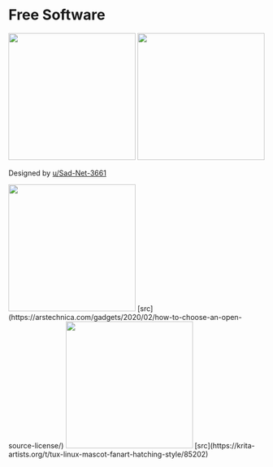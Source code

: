 # Free Software

<img src=".pix/unix_flag1.avif" style="width:250px; height: auto;">
<img src=".pix/unix_flag2.avif" style="width:250px; height: auto;">

Designed by [u/Sad-Net-3661](https://www.reddit.com/r/leftistvexillology/comments/13jcslx/fulfilling_utranshumanistdreams_request_for/?utm_source=share&utm_medium=web3x&utm_name=web3xcss&utm_term=1&utm_content=share_button)

<img src=".pix/fsf_license.avif" style="width:250px; height: auto;">
[src](https://arstechnica.com/gadgets/2020/02/how-to-choose-an-open-source-license/)

<img src=".pix/tux_dollar_note.avif" style="width:250px; height: auto;">
[src](https://krita-artists.org/t/tux-linux-mascot-fanart-hatching-style/85202)
